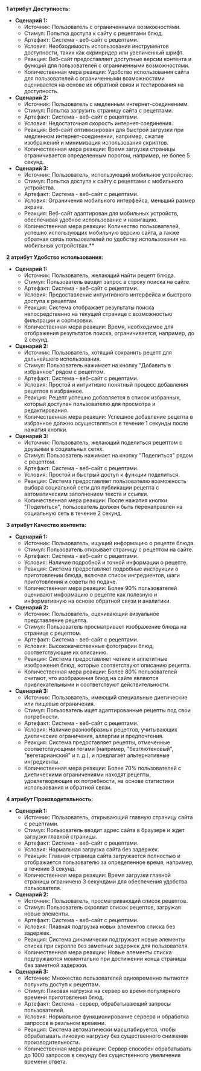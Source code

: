 ﻿**1 атрибут Доступность:**

- **Сценарий 1:**
  - Источник: Пользователь с ограниченными возможностями.
  - Стимул: Попытка доступа к сайту с рецептами блюд.
  - Артефакт: Система - веб-сайт с рецептами.
  - Условия: Необходимость использования инструментов доступности, таких как скринридер или увеличенный шрифт.
  - Реакция: Веб-сайт предоставляет доступные версии контента и функций для пользователей с ограниченными возможностями.
  - Количественная мера реакции: Удобство использования сайта для пользователей с ограниченными возможностями оценивается на основе их обратной связи и тестирования на доступность.
- **Сценарий 2:**
  - Источник: Пользователь с медленным интернет-соединением.
  - Стимул: Попытка загрузить страницу сайта с рецептами.
  - Артефакт: Система - веб-сайт с рецептами.
  - Условия: Недостаточная скорость интернет-соединения.
  - Реакция: Веб-сайт оптимизирован для быстрой загрузки при медленном интернет-соединении, например, сжатие изображений и минимизация использования скриптов.
  - Количественная мера реакции: Время загрузки страницы ограничивается определенным порогом, например, не более 5 секунд.
- **Сценарий 3:**
  - Источник: Пользователь, использующий мобильное устройство.
  - Стимул: Попытка доступа к сайту с рецептами с мобильного устройства.
  - Артефакт: Система - веб-сайт с рецептами.
  - Условия: Ограничения мобильного интерфейса, меньший размер экрана.
  - Реакция: Веб-сайт адаптирован для мобильных устройств, обеспечивая удобное использование и навигацию.
  - Количественная мера реакции: Количество пользователей, успешно использующих мобильную версию сайта, а также обратная связь пользователей по удобству использования на мобильных устройствах.**

**2 атрибут Удобство использования:**

- **Сценарий 1:**
  - Источник: Пользователь, желающий найти рецепт блюда.
  - Стимул: Пользователь вводит запрос в строку поиска на сайте.
  - Артефакт: Система - веб-сайт с рецептами.
  - Условия: Предоставление интуитивного интерфейса и быстрого доступа к рецептам.
  - Реакция: Система отображает результаты поиска непосредственно на текущей странице с возможностью фильтрации и сортировки.
  - Количественная мера реакции: Время, необходимое для отображения результатов поиска, ограничивается, например, до 2 секунд.
- **Сценарий 2:**
  - Источник: Пользователь, хотящий сохранить рецепт для дальнейшего использования.
  - Стимул: Пользователь нажимает на кнопку "Добавить в избранное" рядом с рецептом.
  - Артефакт: Система - веб-сайт с рецептами.
  - Условия: Простой и интуитивно понятный процесс добавления рецептов в избранное.
  - Реакция: Рецепт успешно добавляется в список избранных, который доступен пользователю для просмотра и редактирования.
  - Количественная мера реакции: Успешное добавление рецепта в избранное должно осуществляться в течение 1 секунды после нажатия кнопки.
- **Сценарий 3:**
  - Источник: Пользователь, желающий поделиться рецептом с друзьями в социальных сетях.
  - Стимул: Пользователь нажимает на кнопку "Поделиться" рядом с рецептом.
  - Артефакт: Система - веб-сайт с рецептами.
  - Условия: Простой и быстрый доступ к функции поделиться.
  - Реакция: Система предоставляет пользователю возможность выбора социальной сети для публикации рецепта с автоматическим заполнением текста и ссылки.
  - Количественная мера реакции: После нажатия кнопки "Поделиться", пользователь должен быть перенаправлен на социальную сеть в течение 2 секунд.

**3 атрибут Качество контента:**

- **Сценарий 1:**
  - Источник: Пользователь, ищущий информацию о рецепте блюда.
  - Стимул: Пользователь открывает страницу с рецептом на сайте.
  - Артефакт: Система - веб-сайт с рецептами.
  - Условия: Наличие подробной и точной информации о рецепте.
  - Реакция: Система предоставляет подробные инструкции о приготовлении блюда, включая список ингредиентов, шаги приготовления и советы по подаче.
  - Количественная мера реакции: Более 90% пользователей оценивают информацию о рецепте как полезную и информативную на основе обратной связи и аналитики.
- **Сценарий 2:**
  - Источник: Пользователь, оценивающий визуальное представление рецепта.
  - Стимул: Пользователь просматривает изображение блюда на странице с рецептом.
  - Артефакт: Система - веб-сайт с рецептами.
  - Условия: Высококачественные фотографии блюд, соответствующие их описанию.
  - Реакция: Система предоставляет четкие и аппетитные изображения блюд, которые соответствуют описанию рецепта.
  - Количественная мера реакции: Более 80% пользователей считают, что изображения блюд на сайте являются привлекательными и соответствуют действительности.
- **Сценарий 3:**
  - Источник: Пользователь, имеющий специальные диетические или пищевые ограничения.
  - Стимул: Пользователь ищет адаптированные рецепты под свои потребности.
  - Артефакт: Система - веб-сайт с рецептами.
  - Условия: Наличие разнообразных рецептов, учитывающих диетические ограничения, аллергии и предпочтения.
  - Реакция: Система предоставляет рецепты, отмеченные соответствующими тегами (например, "безглютеновый", "вегетарианский" и т. д.), и предлагает альтернативные ингредиенты.
  - Количественная мера реакции: Более 70% пользователей с диетическими ограничениями находят рецепты, удовлетворяющие их потребности, на основе статистики использования и обратной связи.

**4 атрибут Производительность:**

- **Сценарий 1:**
  - Источник: Пользователь, открывающий главную страницу сайта с рецептами.
  - Стимул: Пользователь вводит адрес сайта в браузере и ждет загрузки главной страницы.
  - Артефакт: Система - веб-сайт с рецептами.
  - Условия: Нормальная загрузка сайта без задержек.
  - Реакция: Главная страница сайта загружается полностью и отображается пользователю за определенное время, например, в течение 3 секунд.
  - Количественная мера реакции: Время загрузки главной страницы ограничено 3 секундами для обеспечения удобства пользователя.
- **Сценарий 2:**
  - Источник: Пользователь, просматривающий список рецептов.
  - Стимул: Пользователь скроллит список рецептов, загружая новые элементы.
  - Артефакт: Система - веб-сайт с рецептами.
  - Условия: Плавная подгрузка новых элементов списка без задержек.
  - Реакция: Система динамически подгружает новые элементы списка при скролле без заметных задержек для пользователя.
  - Количественная мера реакции: Новые элементы списка подгружаются моментально при достижении конца страницы без заметной задержки.
- **Сценарий 3:**
  - Источник: Множество пользователей одновременно пытаются получить доступ к рецептам.
  - Стимул: Пиковая нагрузка на сервер во время популярного времени приготовления блюд.
  - Артефакт: Система - сервер, обрабатывающий запросы пользователей.
  - Условия: Нормальное функционирование сервера и обработка запросов в реальном времени.
  - Реакция: Система автоматически масштабируется, чтобы обрабатывать пиковую нагрузку без существенного снижения производительности.
  - Количественная мера реакции: Сервер способен обрабатывать до 1000 запросов в секунду без существенного увеличения времени ответа.
